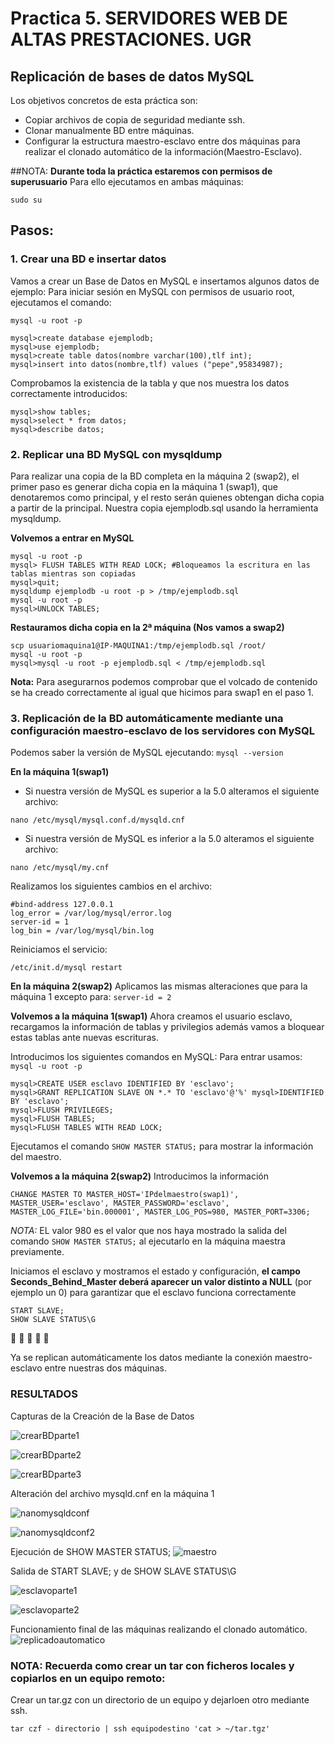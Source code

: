 # Practica 5. SERVIDORES WEB DE ALTAS PRESTACIONES. UGR
## Replicación de bases de datos MySQL
Los objetivos concretos de esta práctica son:
*   Copiar archivos de copia de seguridad mediante ssh.
*   Clonar manualmente BD entre máquinas.
*   Configurar la estructura maestro-esclavo entre dos máquinas para realizar el clonado automático de la información(Maestro-Esclavo).

##NOTA:
**Durante toda la práctica estaremos con permisos de superusuario**
Para ello ejecutamos en ambas máquinas:

```
sudo su
```

## Pasos:


### 1. Crear una BD e insertar datos
Vamos a crear un Base de Datos en MySQL e insertamos algunos datos de ejemplo:
Para iniciar sesión en MySQL con permisos de usuario root, ejecutamos el comando:

```
mysql -u root -p 
``` 

```
mysql>create database ejemplodb;
mysql>use ejemplodb;
mysql>create table datos(nombre varchar(100),tlf int);
mysql>insert into datos(nombre,tlf) values ("pepe",95834987);
```

Comprobamos la existencia de la tabla y que nos muestra los datos correctamente introducidos:

```
mysql>show tables;
mysql>select * from datos;
mysql>describe datos;
```


### 2. Replicar una BD MySQL con mysqldump
Para realizar una copia de la BD completa en la máquina 2 (swap2), el primer paso es generar dicha copia en la máquina 1 (swap1), que denotaremos como principal, y el resto serán quienes obtengan dicha copia a partir de la principal. Nuestra copia ejemplodb.sql usando la herramienta mysqldump.


**Volvemos a entrar en MySQL**

```
mysql -u root -p
mysql> FLUSH TABLES WITH READ LOCK; #Bloqueamos la escritura en las tablas mientras son copiadas
mysql>quit;
mysqldump ejemplodb -u root -p > /tmp/ejemplodb.sql
mysql -u root -p
mysql>UNLOCK TABLES; 
```
**Restauramos dicha copia en la 2ª máquina (Nos vamos a swap2)**

```
scp usuariomaquina1@IP-MAQUINA1:/tmp/ejemplodb.sql /root/
mysql -u root -p
mysql>mysql -u root -p ejemplodb.sql < /tmp/ejemplodb.sql
```

**Nota:** Para asegurarnos podemos comprobar que el volcado de contenido se ha creado correctamente al igual que hicimos para swap1 en el paso 1.

### 3. Replicación de la BD automáticamente mediante una configuración maestro-esclavo de los servidores con MySQL

Podemos saber la versión de MySQL ejecutando: `mysql --version`

**En la máquina 1(swap1)**
* Si nuestra versión de MySQL es superior a la 5.0 alteramos el siguiente archivo:
```
nano /etc/mysql/mysql.conf.d/mysqld.cnf
```

* Si nuestra versión de MySQL es inferior a la 5.0 alteramos el siguiente archivo:
```
nano /etc/mysql/my.cnf
```

Realizamos los siguientes cambios en el archivo:

```
#bind-address 127.0.0.1
log_error = /var/log/mysql/error.log
server-id = 1
log_bin = /var/log/mysql/bin.log
```

Reiniciamos el servicio: 

```
/etc/init.d/mysql restart
```

**En la máquina 2(swap2)**
Aplicamos las mismas alteraciones que para la máquina 1 excepto para: `server-id = 2`


**Volvemos a la máquina 1(swap1)**
Ahora creamos el usuario esclavo, recargamos la información de tablas y privilegios además vamos a bloquear estas tablas ante nuevas escrituras.  

Introducimos los siguientes comandos en MySQL:
Para entrar usamos: `mysql -u root -p`

```
mysql>CREATE USER esclavo IDENTIFIED BY 'esclavo';
mysql>GRANT REPLICATION SLAVE ON *.* TO 'esclavo'@'%' mysql>IDENTIFIED BY 'esclavo';
mysql>FLUSH PRIVILEGES;
mysql>FLUSH TABLES;
mysql>FLUSH TABLES WITH READ LOCK;
```

Ejecutamos el comando  `SHOW MASTER STATUS;` para mostrar la información del maestro.

**Volvemos a la máquina 2(swap2)**
Introducimos la información
```
CHANGE MASTER TO MASTER_HOST='IPdelmaestro(swap1)', MASTER_USER='esclavo', MASTER_PASSWORD='esclavo', MASTER_LOG_FILE='bin.000001', MASTER_LOG_POS=980, MASTER_PORT=3306;
```
*NOTA:* EL valor 980 es el valor que nos haya mostrado la salida del comando `SHOW MASTER STATUS;` al ejecutarlo en la máquina maestra previamente.


Iniciamos el esclavo y mostramos el estado y configuración, **el campo Seconds_Behind_Master deberá aparecer un valor distinto a NULL** (por ejemplo un 0) para garantizar que el esclavo funciona correctamente

``` 
START SLAVE;
SHOW SLAVE STATUS\G

```
:tada:  :tada:  :tada: :tada: :tada: 

Ya se replican automáticamente los datos mediante la conexión maestro-esclavo entre nuestras dos máquinas.


### RESULTADOS

Capturas de la Creación de la Base de Datos

![crearBDparte1](images/crearBDparte1.PNG)

![crearBDparte2](images/crearBDparte2.PNG)

![crearBDparte3](images/crearBDparte3.PNG)


Alteración del archivo mysqld.cnf en la máquina 1

![nanomysqldconf](images/nanomysqldconf.PNG)

![nanomysqldconf2](images/nanomysqldconf2.PNG)

Ejecución de SHOW MASTER STATUS;
![maestro](images/maestro.PNG)


Salida de START SLAVE; y de SHOW SLAVE STATUS\G

![esclavoparte1](images/esclavoparte1.PNG)

![esclavoparte2](images/esclavoparte2.PNG)



Funcionamiento final de las máquinas realizando el clonado automático.
![replicadoautomatico](images/replicadoautomatico.PNG)







### NOTA: Recuerda como crear un tar con ficheros locales y copiarlos en un equipo remoto:
Crear un tar.gz con un directorio de un equipo y dejarloen otro mediante ssh.

```
tar czf - directorio | ssh equipodestino 'cat > ~/tar.tgz'
```





